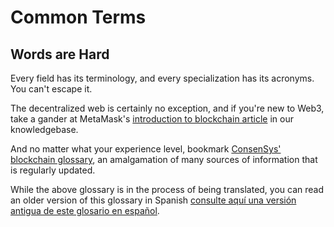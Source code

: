 # Common Terms

## Words are Hard

Every field has its terminology, and every specialization has its acronyms. You can't escape it.

The decentralized web is certainly no exception, and if you're new to Web3, take a gander at MetaMask's [introduction to blockchain article](https://metamask.zendesk.com/hc/en-us/articles/360015489611) in our knowledgebase.

And no matter what your experience level, bookmark [ConsenSys' blockchain glossary](https://consensys.net/knowledge-base/a-blockchain-glossary-for-beginners/), an amalgamation of many sources of information that is regularly updated.

While the above glossary is in the process of being translated, you can read an older version of this glossary in Spanish [consulte aquí una versión antigua de este glosario en español](https://github.com/faraggi/words-are-hard-es/blob/master/words-are-hard-es.md).
